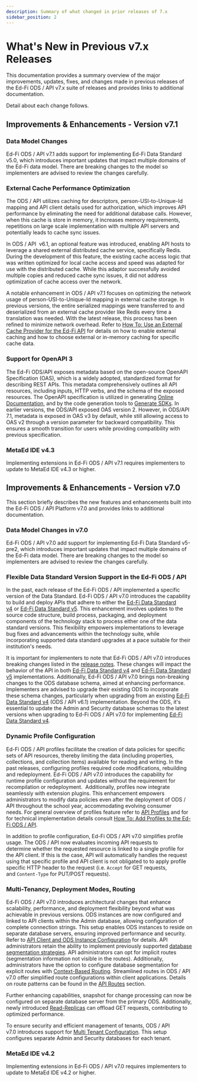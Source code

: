 ```yaml
---
description: Summary of what changed in prior releases of 7.x
sidebar_position: 2
---
```


# What's New in Previous v7.x Releases

This documentation provides a summary overview of the major improvements,
updates, fixes, and changes made in previous releases of the Ed-Fi ODS / API
v7.x suite of releases and provides links to additional documentation.

Detail about each change follows.

## Improvements & Enhancements - Version v7.1

### Data Model Changes

Ed-Fi ODS / API v7.1 adds support for implementing Ed-Fi Data Standard v5.0,
which introduces important updates that impact multiple domains of the Ed-Fi
data model. There are breaking changes to the model so implementers are advised
to review the changes carefully.

### External Cache Performance Optimization

The ODS / API utilizes caching for descriptors, person-USI-to-Unique-Id mapping
and API client details used for authorization, which improves API performance by
eliminating the need for additional database calls. However, when this cache is
store in memory, it increases memory requirements, repetitions on large scale
implementation with multiple API servers and potentially leads to cache sync
issues.

In ODS / API  v6.1, an optional feature was introduced, enabling API hosts to
leverage a shared external distributed cache service, specifically Redis. During
the development of this feature, the existing cache access logic that was
written optimized for local cache access and speed was adapted for use with the
distributed cache. While this adaptor successfully avoided multiple copies and
reduced cache sync issues, it did not address optimization of cache access over
the network.

A notable enhancement in ODS / API v7.1 focuses on optimizing the network usage
of person-USI-to-Unique-Id mapping in external cache storage. In previous
versions, the entire serialized mappings were transferred to and deserialized
from an external cache provider like Redis every time a translation was needed.
With the latest release, this process has been refined to minimize network
overhead. Refer to [How To: Use an External Cache Provider for the Ed-Fi
API](https://edfi.atlassian.net/wiki/display/ODSAPIS3V61/How+To%3A+Use+an+External+Cache+Provider+for+the+Ed-Fi+API)
for details on how to enable external caching and how to choose external or
in-memory caching for specific cache data.

### Support for OpenAPI 3

The Ed-Fi ODS/API exposes metadata based on the open-source OpenAPI
Specification (OAS), which is a widely adopted, standardized format for
describing REST APIs. This metadata comprehensively outlines all API resources,
including inputs, HTTP verbs, and the schema of the exposed resources. The
OpenAPI specification is utilized in generating [Online
Documentation](https://edfi.atlassian.net/wiki/spaces/ODSAPIS3V72/pages/23299558/Using+the+Online+Documentation),
and by the code generation tools to [Generate
SDKs](https://edfi.atlassian.net/wiki/spaces/ODSAPIS3V72/pages/23299451/Using+Code+Generation+to+Create+an+SDK).
In earlier versions, the ODS/API exposed OAS version 2. However, in ODS/API 7.1,
metadata is exposed in OAS v3 by default, while still allowing access to OAS v2
through a version parameter for backward compatibility. This ensures a smooth
transition for users while providing compatibility with previous specification.

### MetaEd IDE v4.3

Implementing extensions in Ed-Fi ODS / API v7.1 requires implementers to update
to MetaEd IDE v4.3 or higher.

## Improvements & Enhancements - Version v7.0

This section briefly describes the new features and enhancements built into the
Ed-Fi ODS / API Platform v7.0 and provides links to additional documentation.

### Data Model Changes in v7.0

Ed-Fi ODS / API v7.0 add support for implementing Ed-Fi Data Standard v5-pre2,
which introduces important updates that impact multiple domains of the Ed-Fi
data model. There are breaking changes to the model so implementers are advised
to review the changes carefully.

### Flexible Data Standard Version Support in the Ed-Fi ODS / API

In the past, each release of the Ed-Fi ODS / API implemented a specific version
of the Data Standard. Ed-Fi ODS / API v7.0 introduces the capability to build
and deploy APIs that adhere to either the [Ed-Fi Data Standard
v4](https://edfi.atlassian.net/wiki/display/EFDS4X/) or [Ed-Fi Data Standard
v5](https://edfi.atlassian.net/wiki/display/EFDS5/Ed-Fi+Data+Standard+v5). This
enhancement involves updates to the source code structure, build process,
packaging, and deployment components of the technology stack to process either
one of the data standard versions. This flexibility empowers implementations to
leverage bug fixes and advancements within the technology suite, while
incorporating supported data standard upgrades at a pace suitable for their
institution's needs.

It is important for implementers to note that Ed-Fi ODS / API v7.0 introduces
breaking changes listed in the [release
notes](https://edfi.atlassian.net/wiki/display/ODSAPIS3V70/What%27s+New+-+Release+Notes#What%27sNewReleaseNotes-breakingchanges).
These changes will impact the behavior of the API in both [Ed-Fi Data Standard
v4](https://edfi.atlassian.net/wiki/display/EFDS4X/) and [Ed-Fi Data Standard
v5](https://edfi.atlassian.net/wiki/display/EFDS5/Ed-Fi+Data+Standard+v5) implementations.
Additionally, Ed-Fi ODS / API v7.0 brings non-breaking changes to the ODS
database schema, aimed at enhancing performance. Implementers are advised to
upgrade their existing ODS to incorporate these schema changes, particularly
when upgrading from an existing [Ed-Fi Data Standard
v4](https://edfi.atlassian.net/wiki/display/EFDS4X/) (ODS / API v6.1)
implementation. Beyond the ODS, it's essential to update the Admin and Security
database schemas to the latest versions when upgrading to Ed-Fi ODS / API v7.0
for implementing [Ed-Fi Data Standard
v4](https://edfi.atlassian.net/wiki/display/EFDS4X/).

### Dynamic Profile Configuration

Ed-Fi ODS / API profiles facilitate the creation of data policies for specific
sets of API resources, thereby limiting the data (including properties,
collections, and collection items) available for reading and writing. In the
past releases, configuring profiles required code modifications, rebuilding and
redeployment. Ed-Fi ODS / API v7.0 introduces the capability for runtime profile
configuration and updates without the requirement for recompilation or
redeployment.  Additionally, profiles now integrate seamlessly with extension
plugins. This enhancement empowers administrators to modify data policies even
after the deployment of ODS / API throughout the school year, accommodating
evolving consumer needs. For general overview of profiles feature refer to [API
Profiles](https://edfi.atlassian.net/wiki/display/ODSAPIS3V71/API+Profiles) and
for for technical implementation details consult [How To: Add Profiles to the
Ed-Fi ODS /
API](https://edfi.atlassian.net/wiki/pages/viewpage.action?pageId=25493741).

In addition to profile configuration, Ed-Fi ODS / API v7.0 simplifies profile
usage. The ODS / API now evaluates incoming API requests to determine whether
the requested resource is linked to a single profile for the API client. If this
is the case, API will automatically handles the request using that specific
profile and API client is not obligated to to apply profile specific HTTP header
to the request (i.e. `Accept` for GET requests, and `Content-Type` for PUT/POST
requests).

### Multi-Tenancy, Deployment Modes, Routing

Ed-Fi ODS / API v7.0 introduces architectural changes that enhance scalability,
performance, and deployment flexibility beyond what was achievable in previous
versions. ODS instances are now configured and linked to API clients within the
Admin database, allowing configuration of complete connection strings. This
setup enables ODS instances to reside on separate database servers, ensuring
improved performance and security. Refer to [API Client and ODS Instance
Configuration](https://edfi.atlassian.net/wiki/display/ODSAPIS3V71/API+Client+and+ODS+Instance+Configuration)
for details. API administrators retain the ability to implement previously
supported [database segmentation
strategies](https://edfi.atlassian.net/wiki/pages/viewpage.action?pageId=25493647#PlatformDevGuideExtensibility&Customization-DbPartition).
API administrators can opt for implicit routes (segmentation information not
visible in the routes). Additionally, administrators have the option to configure
database segmentation for explicit routes with [Context-Based
Routing](https://edfi.atlassian.net/wiki/display/ODSAPIS3V71/Context-Based+Routing+for+Year-Specific+ODS).
Streamlined routes in ODS / API v7.0 offer simplified route configurations
within client applications. Details on route patterns can be found in the [API
Routes](https://edfi.atlassian.net/wiki/display/ODSAPIS3V71/API+Routes) section.

Further enhancing capabilities, snapshot for change processing can now be
configured on separate database server from the primary ODS. Additionally, newly
introduced [Read-Replicas](https://edfi.atlassian.net/wiki/display/ODSAPIS3V71/Read-Replicas)
can offload GET requests, contributing to optimized performance.

To ensure security and efficient management of tenants, ODS / API
v7.0 introduces support for [Multi Tenant
Configuration](https://edfi.atlassian.net/wiki/display/ODSAPIS3V71/Single+and+Multi-Tenant+Configuration#SingleandMultiTenantConfiguration-multiTenantSetting).
This setup configures separate Admin and Security databases for each tenant.

### MetaEd IDE v4.2

Implementing extensions in Ed-Fi ODS / API v7.0 requires implementers to update
to MetaEd IDE v4.2 or higher.
